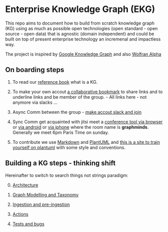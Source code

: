 # Enterprise Knowledge Graph (EKG)
This repo aims to document how to build from scratch knowledge graph (KG) using as much as 
possible open technologies (open standard - open source - open data) that is agnostic (domain independent) and could be built on top of present enterprise technology an incremenal and impactless way.

The project is inspired by [Google Knowledge Graph](https://www.searchenginejournal.com/google-knowledge-graph/369484/)
and also [Wolfran Alpha](https://www.wolframalpha.com/tour/)

## On boarding steps

1. To read our [reference book](https://www.poolparty.biz/wp-content/uploads/2020/04/the-knowledge-graph-cookbook.pdf) what is a KG.

2. To make your own accout [a collaborative bookmark](https://web.hypothes.is/) to share links and to underline links and be member of the group. - All links here - not anymore via slacks ...

3. Async Comm between the group - [make accout slack and join](https://graphthinking.slack.com/) 

4. Sync Comm get acquainted with jitsi meet a [conference tool via browser](https://meet.jit.si/) or [via android](https://play.google.com/store/apps/details?id=org.jitsi.meet&hl=it&gl=US) or [via iphone](https://apps.apple.com/us/app/jitsi-meet/id1165103905) where the room name is **graphminds**. Generally we meet 6pm Paris Time on sunday.

5. To contribute we use [Markdown](https://guides.github.com/features/mastering-markdown/) and [PlantUML](https://plantuml.com/)
and [this is a site to train yourself on plantuml](https://www.planttext.com/) with some style and conventions.

## Building a KG steps - thinking shift

Hereinafter to switch to search things not strings paradigm:

0. [Architecture](./architecture.md)

1. [Graph Modelling and Taxonomy](./graph_modelling.md)

2. [Ingestion and pre-ingestion](./ingestion.md)

3. [Actions](./actions.md)

4. [Tests and bugs](./tests.md)